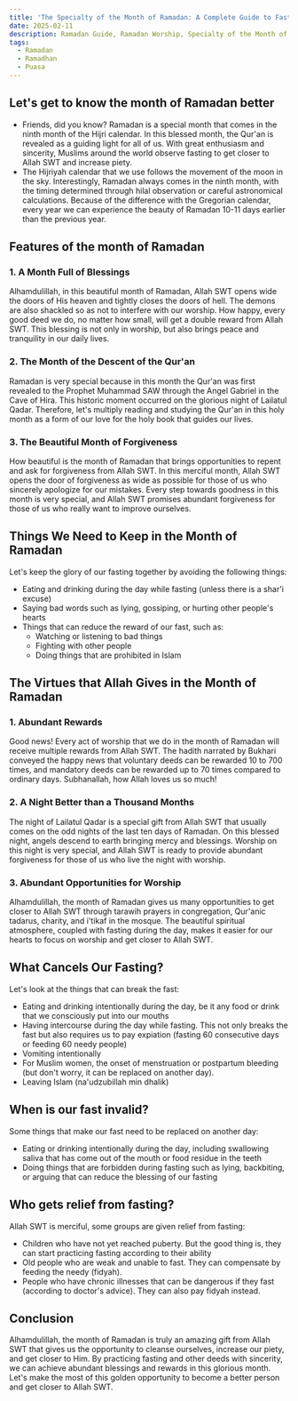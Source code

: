 ```yaml
---
title: 'The Specialty of the Month of Ramadan: A Complete Guide to Fasting and Worship'
date: 2025-02-11
description: Ramadan Guide, Ramadan Worship, Specialty of the Month of Ramadan
tags:
  - Ramadan
  - Ramadhan
  - Puasa
---
```


## Let's get to know the month of Ramadan better

- Friends, did you know? Ramadan is a special month that comes in the ninth month of the Hijri calendar. In this blessed month, the Qur'an is revealed as a guiding light for all of us. With great enthusiasm and sincerity, Muslims around the world observe fasting to get closer to Allah SWT and increase piety.
- The Hijriyah calendar that we use follows the movement of the moon in the sky. Interestingly, Ramadan always comes in the ninth month, with the timing determined through hilal observation or careful astronomical calculations. Because of the difference with the Gregorian calendar, every year we can experience the beauty of Ramadan 10-11 days earlier than the previous year.

## Features of the month of Ramadan

### 1. A Month Full of Blessings

Alhamdulillah, in this beautiful month of Ramadan, Allah SWT opens wide the doors of His heaven and tightly closes the doors of hell. The demons are also shackled so as not to interfere with our worship. How happy, every good deed we do, no matter how small, will get a double reward from Allah SWT. This blessing is not only in worship, but also brings peace and tranquility in our daily lives.

### 2. The Month of the Descent of the Qur'an

Ramadan is very special because in this month the Qur'an was first revealed to the Prophet Muhammad SAW through the Angel Gabriel in the Cave of Hira. This historic moment occurred on the glorious night of Lailatul Qadar. Therefore, let's multiply reading and studying the Qur'an in this holy month as a form of our love for the holy book that guides our lives.

### 3. The Beautiful Month of Forgiveness

How beautiful is the month of Ramadan that brings opportunities to repent and ask for forgiveness from Allah SWT. In this merciful month, Allah SWT opens the door of forgiveness as wide as possible for those of us who sincerely apologize for our mistakes. Every step towards goodness in this month is very special, and Allah SWT promises abundant forgiveness for those of us who really want to improve ourselves.

## Things We Need to Keep in the Month of Ramadan

Let's keep the glory of our fasting together by avoiding the following things:

- Eating and drinking during the day while fasting (unless there is a shar'i excuse)
- Saying bad words such as lying, gossiping, or hurting other people's hearts
- Things that can reduce the reward of our fast, such as:
  - Watching or listening to bad things
  - Fighting with other people
  - Doing things that are prohibited in Islam

## The Virtues that Allah Gives in the Month of Ramadan

### 1. Abundant Rewards

Good news! Every act of worship that we do in the month of Ramadan will receive multiple rewards from Allah SWT. The hadith narrated by Bukhari conveyed the happy news that voluntary deeds can be rewarded 10 to 700 times, and mandatory deeds can be rewarded up to 70 times compared to ordinary days. Subhanallah, how Allah loves us so much!

### 2. A Night Better than a Thousand Months

The night of Lailatul Qadar is a special gift from Allah SWT that usually comes on the odd nights of the last ten days of Ramadan. On this blessed night, angels descend to earth bringing mercy and blessings. Worship on this night is very special, and Allah SWT is ready to provide abundant forgiveness for those of us who live the night with worship.

### 3. Abundant Opportunities for Worship

Alhamdulillah, the month of Ramadan gives us many opportunities to get closer to Allah SWT through tarawih prayers in congregation, Qur'anic tadarus, charity, and i'tikaf in the mosque. The beautiful spiritual atmosphere, coupled with fasting during the day, makes it easier for our hearts to focus on worship and get closer to Allah SWT.

## What Cancels Our Fasting?

Let's look at the things that can break the fast:

- Eating and drinking intentionally during the day, be it any food or drink that we consciously put into our mouths
- Having intercourse during the day while fasting. This not only breaks the fast but also requires us to pay expiation (fasting 60 consecutive days or feeding 60 needy people)
- Vomiting intentionally
- For Muslim women, the onset of menstruation or postpartum bleeding (but don't worry, it can be replaced on another day).
- Leaving Islam (na'udzubillah min dhalik)

## When is our fast invalid?

Some things that make our fast need to be replaced on another day:

- Eating or drinking intentionally during the day, including swallowing saliva that has come out of the mouth or food residue in the teeth
- Doing things that are forbidden during fasting such as lying, backbiting, or arguing that can reduce the blessing of our fasting

## Who gets relief from fasting?

Allah SWT is merciful, some groups are given relief from fasting:

- Children who have not yet reached puberty. But the good thing is, they can start practicing fasting according to their ability
- Old people who are weak and unable to fast. They can compensate by feeding the needy (fidyah).
- People who have chronic illnesses that can be dangerous if they fast (according to doctor's advice). They can also pay fidyah instead.

## Conclusion

Alhamdulillah, the month of Ramadan is truly an amazing gift from Allah SWT that gives us the opportunity to cleanse ourselves, increase our piety, and get closer to Him. By practicing fasting and other deeds with sincerity, we can achieve abundant blessings and rewards in this glorious month. Let's make the most of this golden opportunity to become a better person and get closer to Allah SWT.
